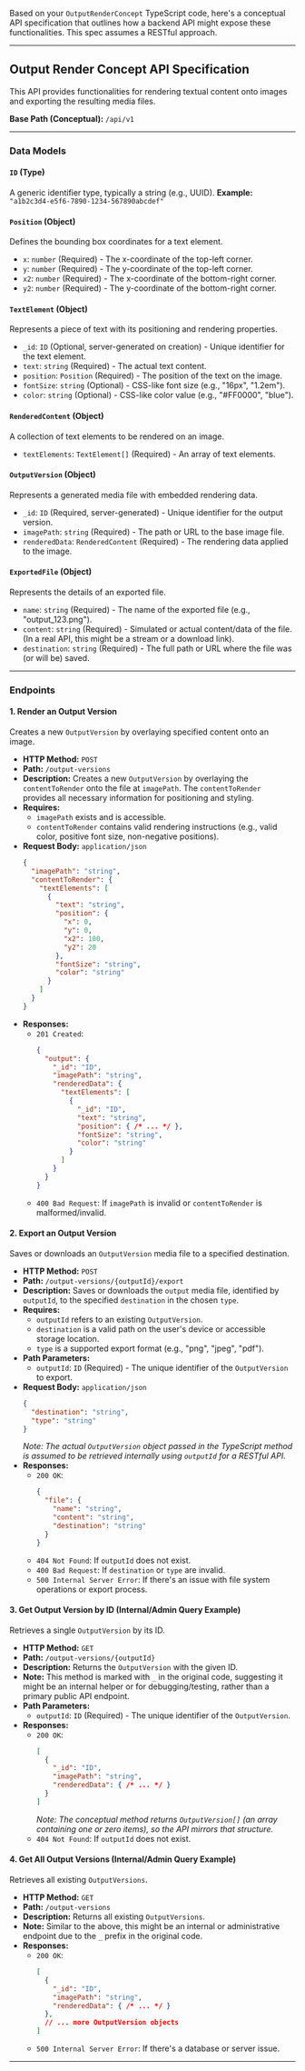 Based on your `OutputRenderConcept` TypeScript code, here's a conceptual API specification that outlines how a backend API might expose these functionalities. This spec assumes a RESTful approach.

---

## Output Render Concept API Specification

This API provides functionalities for rendering textual content onto images and exporting the resulting media files.

**Base Path (Conceptual):** `/api/v1`

---

### Data Models

#### `ID` (Type)
A generic identifier type, typically a string (e.g., UUID).
**Example:** `"a1b2c3d4-e5f6-7890-1234-567890abcdef"`

#### `Position` (Object)
Defines the bounding box coordinates for a text element.
*   `x`: `number` (Required) - The x-coordinate of the top-left corner.
*   `y`: `number` (Required) - The y-coordinate of the top-left corner.
*   `x2`: `number` (Required) - The x-coordinate of the bottom-right corner.
*   `y2`: `number` (Required) - The y-coordinate of the bottom-right corner.

#### `TextElement` (Object)
Represents a piece of text with its positioning and rendering properties.
*   `_id`: `ID` (Optional, server-generated on creation) - Unique identifier for the text element.
*   `text`: `string` (Required) - The actual text content.
*   `position`: `Position` (Required) - The position of the text on the image.
*   `fontSize`: `string` (Optional) - CSS-like font size (e.g., "16px", "1.2em").
*   `color`: `string` (Optional) - CSS-like color value (e.g., "#FF0000", "blue").

#### `RenderedContent` (Object)
A collection of text elements to be rendered on an image.
*   `textElements`: `TextElement[]` (Required) - An array of text elements.

#### `OutputVersion` (Object)
Represents a generated media file with embedded rendering data.
*   `_id`: `ID` (Required, server-generated) - Unique identifier for the output version.
*   `imagePath`: `string` (Required) - The path or URL to the base image file.
*   `renderedData`: `RenderedContent` (Required) - The rendering data applied to the image.

#### `ExportedFile` (Object)
Represents the details of an exported file.
*   `name`: `string` (Required) - The name of the exported file (e.g., "output_123.png").
*   `content`: `string` (Required) - Simulated or actual content/data of the file. (In a real API, this might be a stream or a download link).
*   `destination`: `string` (Required) - The full path or URL where the file was (or will be) saved.

---

### Endpoints

#### 1. Render an Output Version

Creates a new `OutputVersion` by overlaying specified content onto an image.

*   **HTTP Method:** `POST`
*   **Path:** `/output-versions`
*   **Description:** Creates a new `OutputVersion` by overlaying the `contentToRender` onto the file at `imagePath`. The `contentToRender` provides all necessary information for positioning and styling.
*   **Requires:**
    *   `imagePath` exists and is accessible.
    *   `contentToRender` contains valid rendering instructions (e.g., valid color, positive font size, non-negative positions).
*   **Request Body:** `application/json`
    ```json
    {
      "imagePath": "string",
      "contentToRender": {
        "textElements": [
          {
            "text": "string",
            "position": {
              "x": 0,
              "y": 0,
              "x2": 100,
              "y2": 20
            },
            "fontSize": "string",
            "color": "string"
          }
        ]
      }
    }
    ```
*   **Responses:**
    *   `201 Created`:
        ```json
        {
          "output": {
            "_id": "ID",
            "imagePath": "string",
            "renderedData": {
              "textElements": [
                {
                  "_id": "ID",
                  "text": "string",
                  "position": { /* ... */ },
                  "fontSize": "string",
                  "color": "string"
                }
              ]
            }
          }
        }
        ```
    *   `400 Bad Request`: If `imagePath` is invalid or `contentToRender` is malformed/invalid.

#### 2. Export an Output Version

Saves or downloads an `OutputVersion` media file to a specified destination.

*   **HTTP Method:** `POST`
*   **Path:** `/output-versions/{outputId}/export`
*   **Description:** Saves or downloads the `output` media file, identified by `outputId`, to the specified `destination` in the chosen `type`.
*   **Requires:**
    *   `outputId` refers to an existing `OutputVersion`.
    *   `destination` is a valid path on the user's device or accessible storage location.
    *   `type` is a supported export format (e.g., "png", "jpeg", "pdf").
*   **Path Parameters:**
    *   `outputId`: `ID` (Required) - The unique identifier of the `OutputVersion` to export.
*   **Request Body:** `application/json`
    ```json
    {
      "destination": "string",
      "type": "string"
    }
    ```
    *Note: The actual `OutputVersion` object passed in the TypeScript method is assumed to be retrieved internally using `outputId` for a RESTful API.*
*   **Responses:**
    *   `200 OK`:
        ```json
        {
          "file": {
            "name": "string",
            "content": "string",
            "destination": "string"
          }
        }
        ```
    *   `404 Not Found`: If `outputId` does not exist.
    *   `400 Bad Request`: If `destination` or `type` are invalid.
    *   `500 Internal Server Error`: If there's an issue with file system operations or export process.

#### 3. Get Output Version by ID (Internal/Admin Query Example)

Retrieves a single `OutputVersion` by its ID.

*   **HTTP Method:** `GET`
*   **Path:** `/output-versions/{outputId}`
*   **Description:** Returns the `OutputVersion` with the given ID.
*   **Note:** This method is marked with `_` in the original code, suggesting it might be an internal helper or for debugging/testing, rather than a primary public API endpoint.
*   **Path Parameters:**
    *   `outputId`: `ID` (Required) - The unique identifier of the `OutputVersion`.
*   **Responses:**
    *   `200 OK`:
        ```json
        [
          {
            "_id": "ID",
            "imagePath": "string",
            "renderedData": { /* ... */ }
          }
        ]
        ```
        *Note: The conceptual method returns `OutputVersion[]` (an array containing one or zero items), so the API mirrors that structure.*
    *   `404 Not Found`: If `outputId` does not exist.

#### 4. Get All Output Versions (Internal/Admin Query Example)

Retrieves all existing `OutputVersions`.

*   **HTTP Method:** `GET`
*   **Path:** `/output-versions`
*   **Description:** Returns all existing `OutputVersions`.
*   **Note:** Similar to the above, this might be an internal or administrative endpoint due to the `_` prefix in the original code.
*   **Responses:**
    *   `200 OK`:
        ```json
        [
          {
            "_id": "ID",
            "imagePath": "string",
            "renderedData": { /* ... */ }
          },
          // ... more OutputVersion objects
        ]
        ```
    *   `500 Internal Server Error`: If there's a database or server issue.

---
